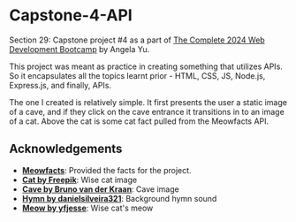 # Capstone-4-API
Section 29: Capstone project #4 as a part of [The Complete 2024 Web Development Bootcamp](https://www.udemy.com/course/the-complete-web-development-bootcamp/) by Angela Yu.

This project was meant as practice in creating something that utilizes APIs. So it encapsulates all the topics learnt prior - HTML, CSS, JS, Node.js, Express.js, and finally, APIs.

The one I created is relatively simple. It first presents the user a static image of a cave, and if they click on the cave entrance it transitions in to an image of a cat. Above the cat is some cat fact pulled from the Meowfacts API.

## Acknowledgements
- **[Meowfacts](https://rapidapi.com/wh-iterabb-it-wh-iterabb-it-default/api/meowfacts)**: Provided the facts for the project.
- **[Cat by Freepik](https://www.freepik.com/free-psd/beautiful-cat-portrait-isolated_38310639.htm#query=cat%20transparent%20background&position=46&from_view=keyword&track=ais_hybrid&uuid=b7d22bd4-c6c6-4fb0-8800-9587b537dc7c)**: Wise cat image
- **[Cave by Bruno van der Kraan](https://unsplash.com/photos/sun-rays-inside-cave-v2HgNzRDfII?utm_content=creditCopyText&utm_medium=referral&utm_source=unsplash)**: Cave image
- **[Hymn by danielsilveira321](https://pixabay.com/sound-effects/spacial-hymn-52329/)**: Background hymn sound
- **[Meow by yfjesse](https://pixabay.com/sound-effects/cat-meow-14536/)**: Wise cat's meow
